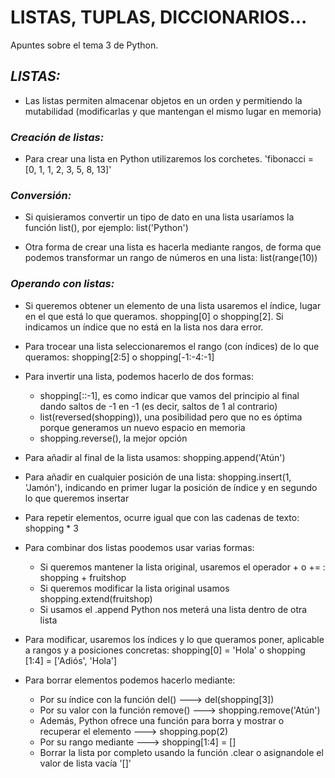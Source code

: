 # LISTAS, TUPLAS, DICCIONARIOS...

Apuntes sobre el tema 3 de Python.  

## ***LISTAS:***  

- Las listas permiten almacenar objetos en un orden y permitiendo la mutabilidad (modificarlas y que mantengan el mismo lugar en memoria)  

### *Creación de listas:*
- Para crear una lista en Python utilizaremos los corchetes. 'fibonacci = [0, 1, 1, 2, 3, 5, 8, 13]'  

### *Conversión:*
- Si quisieramos convertir un tipo de dato en una lista usaríamos la función list(), por ejemplo: list('Python')  

- Otra forma de crear una lista es hacerla mediante rangos, de forma que podemos transformar un rango de números en una lista: list(range(10))  

### *Operando con listas:*  
- Si queremos obtener un elemento de una lista usaremos el índice, lugar en el que está lo que queramos. shopping[0] o shopping[2]. Si indicamos un índice que no está en la lista nos dara error.  

- Para trocear una lista seleccionaremos el rango (con índices) de lo que queramos: shopping[2:5] o shopping[-1:-4:-1]  

- Para invertir una lista, podemos hacerlo de dos formas:
    - shopping[::-1], es como indicar que vamos del principio al final dando saltos de -1 en -1 (es decir, saltos de 1 al contrario)  
    - list(reversed(shopping)), una posibilidad pero que no es óptima porque generamos un nuevo espacio en memoria  
    - shopping.reverse(), la mejor opción  

- Para añadir al final de la lista usamos: shopping.append('Atún')  

- Para añadir en cualquier posición de una lista: shopping.insert(1, 'Jamón'), indicando en primer lugar la posición de índice y en segundo lo que queremos insertar  

- Para repetir elementos, ocurre igual que con las cadenas de texto: shopping * 3

- Para combinar dos listas poodemos usar varias formas:
    - Si queremos mantener la lista original, usaremos el operador + o += : shopping + fruitshop  
    - Si queremos modificar la lista original usamos shopping.extend(fruitshop)
    - Si usamos el .append Python nos meterá una lista dentro de otra lista  

- Para modificar, usaremos los índices y lo que queramos poner, aplicable a rangos y a posiciones concretas: shopping[0] = 'Hola' o shopping [1:4] = ['Adiós', 'Hola']  

- Para borrar elementos podemos hacerlo mediante:
    - Por su índice con la función del() ---> del(shopping[3])  
    - Por su valor con la función remove() ---> shopping.remove('Atún')  
    - Además, Python ofrece una función para borra y mostrar o recuperar el elemento ---> shopping.pop(2)  
    - Por su rango mediante ---> shopping[1:4] = []  
    - Borrar la lista por completo usando la función .clear o asignandole el valor de lista vacía '[]'  
    